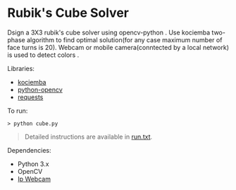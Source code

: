 # Rubik's Cube Solver 
Dsign a 3X3 rubik's cube solver using opencv-python .
Use kociemba two-phase algorithm to find optimal solution(for any case maximum number of face turns is 20).
Webcam or mobile camera(conntected by a local network) is used to detect colors .

Libraries:
* [kociemba](https://github.com/muodov/kociemba)
* [python-opencv](https://opencv-python-tutroals.readthedocs.io/en/latest/py_tutorials/py_tutorials.html)
* [requests](https://requests.readthedocs.io/en/master/)



To run:

```
> python cube.py
```

> Detailed instructions are available in [run.txt](run.txt). 

Dependencies:

* Python 3.x
* OpenCV
* [Ip Webcam](https://play.google.com/store/apps/details?id=com.pas.webcam&hl=en_IN)
